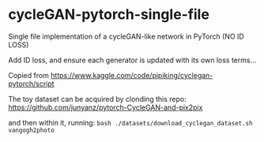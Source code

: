 # cycleGAN-pytorch-single-file
Single file implementation of a cycleGAN-like network in PyTorch  (NO ID LOSS)

Add ID loss, and ensure each generator is updated with its own loss terms...

Copied from https://www.kaggle.com/code/pipiking/cyclegan-pytorch/script

The toy dataset can be acquired by clonding this repo:
https://github.com/junyanz/pytorch-CycleGAN-and-pix2pix

and then within it, running:
`bash ./datasets/download_cyclegan_dataset.sh vangogh2photo`
